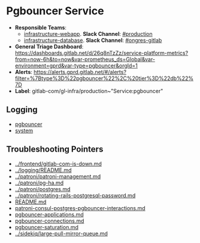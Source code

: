 <!-- MARKER: do not edit this section directly. Edit services/service-catalog.yml then run scripts/generate-docs -->
#  Pgbouncer Service

* **Responsible Teams**:
  * [infrastructure-webapp](https://about.gitlab.com/handbook/engineering/infrastructure/team/reliability/). **Slack Channel**: [#production](https://gitlab.slack.com/archives/production)
  * [infrastructure-database](https://about.gitlab.com/handbook/engineering/infrastructure/team/reliability/). **Slack Channel**: [#ongres-gitlab](https://gitlab.slack.com/archives/ongres-gitlab)
* **General Triage Dashboard**: https://dashboards.gitlab.net/d/26q8nTzZz/service-platform-metrics?from=now-6h&to=now&var-prometheus_ds=Global&var-environment=gprd&var-type=pgbouncer&orgId=1
* **Alerts**: https://alerts.gprd.gitlab.net/#/alerts?filter=%7Btype%3D%22pgbouncer%22%2C%20tier%3D%22db%22%7D
* **Label**: gitlab-com/gl-infra/production~"Service:pgbouncer"

## Logging

* [pgbouncer](https://log.gprd.gitlab.net/goto/3fb9391e5ef07b47aac2fce6fda175d9)
* [system](https://log.gprd.gitlab.net/goto/ae311f6f133cc1c45b62541977081043)

## Troubleshooting Pointers

* [../frontend/gitlab-com-is-down.md](../frontend/gitlab-com-is-down.md)
* [../logging/README.md](../logging/README.md)
* [../patroni/patroni-management.md](../patroni/patroni-management.md)
* [../patroni/pg-ha.md](../patroni/pg-ha.md)
* [../patroni/postgres.md](../patroni/postgres.md)
* [../patroni/rotating-rails-postgresql-password.md](../patroni/rotating-rails-postgresql-password.md)
* [README.md](README.md)
* [patroni-consul-postgres-pgbouncer-interactions.md](patroni-consul-postgres-pgbouncer-interactions.md)
* [pgbouncer-applications.md](pgbouncer-applications.md)
* [pgbouncer-connections.md](pgbouncer-connections.md)
* [pgbouncer-saturation.md](pgbouncer-saturation.md)
* [../sidekiq/large-pull-mirror-queue.md](../sidekiq/large-pull-mirror-queue.md)
<!-- END_MARKER -->
